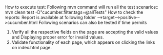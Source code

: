 How to execute test: Following mvn command will run all the test scenarios:: mvn clean test -D"cucumber.filter.tags=@allTests"
How to check the reports: Report is available at following folder -->target-->positive-->cucumber.html
Following scenarios can also be tested if time permits
1.	Verify all the respective fields on the page are accepting the valid values and Displaying proper error for invalid values.
2.	Validate functionality of each page, which appears on clicking the links on index.html page.

